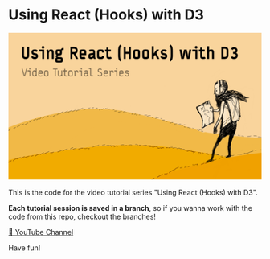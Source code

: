 # Using React (Hooks) with D3

![alt text](./cover.png)

This is the code for the video tutorial series "Using React (Hooks) with D3".

**Each tutorial session is saved in a branch**,
so if you wanna work with the code from this repo, checkout the branches!

[🔗 YouTube Channel](https://www.youtube.com/channel/UCKfcSawDV88REF9jVwqqbag)

Have fun!
